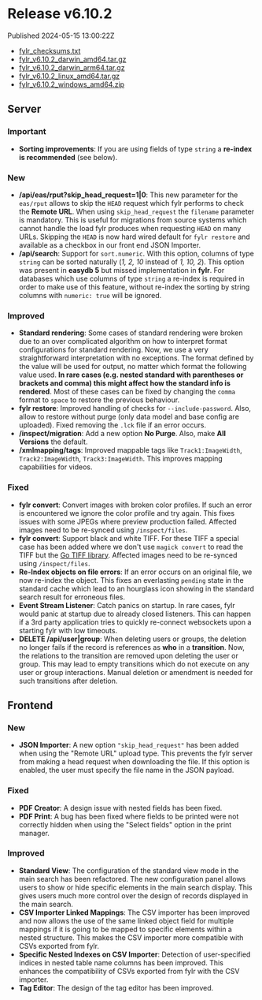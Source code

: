 
# Release v6.10.2

Published 2024-05-15 13:00:22Z

* [fylr_checksums.txt](https://s3.eu-central-1.wasabisys.com/fylr-releases/v6.10.2/fylr_checksums.txt)
* [fylr_v6.10.2_darwin_amd64.tar.gz](https://s3.eu-central-1.wasabisys.com/fylr-releases/v6.10.2/fylr_v6.10.2_darwin_amd64.tar.gz)
* [fylr_v6.10.2_darwin_arm64.tar.gz](https://s3.eu-central-1.wasabisys.com/fylr-releases/v6.10.2/fylr_v6.10.2_darwin_arm64.tar.gz)
* [fylr_v6.10.2_linux_amd64.tar.gz](https://s3.eu-central-1.wasabisys.com/fylr-releases/v6.10.2/fylr_v6.10.2_linux_amd64.tar.gz)
* [fylr_v6.10.2_windows_amd64.zip](https://s3.eu-central-1.wasabisys.com/fylr-releases/v6.10.2/fylr_v6.10.2_windows_amd64.zip)

## Server
### Important

* **Sorting improvements**: If you are using fields of type `string` a **re-index is recommended** (see below).

### New

* **/api/eas/rput?skip_head_request=1|0**: This new parameter for the `eas/rput` allows to skip the `HEAD` request which fylr performs to check the **Remote URL**.  When using `skip_head_request` the `filename` parameter is mandatory. This is useful for migrations from source systems which cannot handle the load fylr produces when requesting `HEAD` on many URLs. Skipping the `HEAD` is now hard wired default for `fylr restore` and available as a checkbox in our front end JSON Importer.
* **/api/search**: Support for `sort.numeric`. With this option, columns of type `string` can be sorted naturally (_1, 2, 10_ instead of _1, 10, 2_). This option was present in **easydb 5** but missed implementation in **fylr**. For databases which use columns of type `string` a re-index is required in order to make use of this feature, without re-index the sorting by string columns with `numeric: true` will be ignored.

### Improved

* **Standard rendering**: Some cases of standard rendering were broken due to an over complicated algorithm on how to interpret format configurations for standard rendering. Now, we use a very straightforward interpretation with no exceptions. The format defined by the value will be used for output, no matter which format the following value used. **In rare cases (e.g. nested standard with parentheses or brackets and comma) this might affect how the standard info is rendered**.  Most of these cases can be fixed by changing the `comma` format to `space` to restore the previous behaviour.
* **fylr restore**: Improved handling of checks for `--include-password`. Also, allow to restore without purge (only data model and base config are uploaded). Fixed removing the `.lck` file if an error occurs.
* **/inspect/migration**: Add a new option **No Purge**. Also, make **All Versions** the default.
* **/xmlmapping/tags**: Improved mappable tags like `Track1:ImageWidth`, `Track2:ImageWidth`, `Track3:ImageWidth`. This improves mapping capabilities for videos.

### Fixed

* **fylr convert**: Convert images with broken color profiles. If such an error is encountered we ignore the color profile and try again. This fixes issues with some JPEGs where preview production failed. Affected images need to be re-synced using `/inspect/files`.
* **fylr convert**: Support black and white TIFF. For these TIFF a special case has been added where we don't use `magick convert` to read the TIFF but the [Go TIFF library](https://pkg.go.dev/golang.org/x/image/tiff).  Affected images need to be re-synced using `/inspect/files`.
* **Re-Index objects on file errors**: If an error occurs on an original file, we now re-index the object. This fixes an everlasting `pending` state in the standard cache which lead to an hourglass icon showing in the standard search result for erroneous files. 
* **Event Stream Listener**: Catch panics on startup. In rare cases, fylr would panic at startup due to already closed listeners. This can happen if a 3rd party application tries to quickly re-connect websockets upon a starting fylr with low timeouts.
* **DELETE /api/user|group**: When deleting users or groups, the deletion no longer fails if the record is references as **who** in a **transition**. Now, the relations to the transition are removed upon deleting the user or group. This may lead to empty transitions which do not execute on any user or group interactions. Manual deletion or amendment is needed for such transitions after deletion.

## Frontend

### New
-  **JSON Importer**: A new option `"skip_head_request"` has been added when using the "Remote URL" upload type. This prevents the fylr server from making a head request when downloading the file. If this option is enabled, the user must specify the file name in the JSON payload.
### Fixed
- **PDF Creator**: A design issue with nested fields has been fixed.
- **PDF Print**: A bug has been fixed where fields to be printed were not correctly hidden when using the "Select fields" option in the print manager.
### Improved
- **Standard View**: The configuration of the standard view mode in the main search has been refactored. The new configuration panel allows users to show or hide specific elements in the main search display. This gives users much more control over the design of records displayed in the main search.
- **CSV Importer Linked Mappings**: The CSV importer has been improved and now allows the use of the same linked object field for multiple mappings if it is going to be mapped to specific elements within a nested structure. This makes the CSV importer more compatible with CSVs exported from fylr.
- **Specific Nested Indexes on CSV Importer**: Detection of user-specified indices in nested table name columns has been improved. This enhances the compatibility of CSVs exported from fylr with the CSV importer.
- **Tag Editor**: The design of the tag editor has been improved.